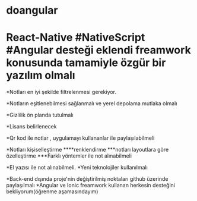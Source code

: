 # doangular
# React-Native #NativeScript #Angular desteği eklendi freamwork konusunda tamamiyle özgür bir yazılım olmalı
*Notları en iyi şekilde filtrelenmesi gerekiyor.

*Notların eşitlenebilmesi sağlanmalı ve yerel depolama mutlaka olmalı

*Gizlilik ön planda tutulmalı

*Lisans belirlenecek

*Qr kod ile notlar , uygulamayı kullananlar ile paylaşılabilmeli

*Notları kişiselleştirme
****renklendirme
***notları layoutlara göre özelleştirme
***Farklı yöntemler ile not alınabilmeli

*El yazısı ile not alınabilmeli.
*Yeni teknolojiler kullanılmalı

*Back-end dışında proje'nin değiştirilmiş noktaları github üzerinde paylaşılmalı
*Angular ve Ionic freamwork kullanan herkesin desteğini bekliyorum(öğrenme aşamasındayım)
